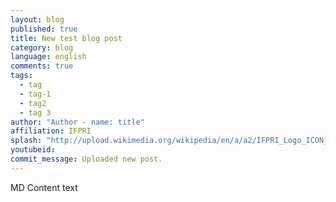 ```yaml
---
layout: blog
published: true
title: New test blog post 
category: blog
language: english
comments: true
tags: 
  - tag
  - tag-1
  - tag2
  - tag 3
author: "Author - name: title"
affiliation: IFPRI
splash: "http://upload.wikimedia.org/wikipedia/en/a/a2/IFPRI_Logo_ICON_Green_Web.png"
youtubeid: 
commit_message: Uploaded new post.
---
```

MD Content text